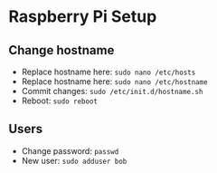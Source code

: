 # Raspberry Pi Setup

## Change hostname

*   Replace hostname here: `sudo nano /etc/hosts`
*   Replace hostname here: `sudo nano /etc/hostname`
*   Commit changes: `sudo /etc/init.d/hostname.sh`
*   Reboot: `sudo reboot`

## Users

*   Change password: `passwd`
*   New user: `sudo adduser bob`